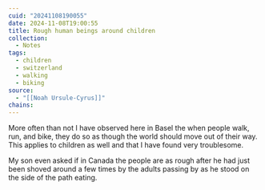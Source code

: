 ```yaml
---
cuid: "20241108190055"
date: 2024-11-08T19:00:55
title: Rough human beings around children
collection:
  - Notes
tags:
  - children
  - switzerland
  - walking
  - biking
source:
  - "[[Noah Ursule-Cyrus]]"
chains:
---
```

More often than not I have observed here in Basel the when people walk, run, and bike, they do so as though the world should move out of their way. This applies to children as well and that I have found very troublesome. 

My son even asked if in Canada the people are as rough after he had just been shoved around a few times by the adults passing by as he stood on the side of the path eating.